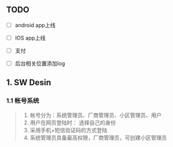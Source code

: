 ## TODO
- [ ] android app上线
- [ ] IOS app上线
- [ ] 支付
- [ ] 后台相关位置添加log




## 1. SW Desin
### 1.1 帐号系统
> 1. 帐号分为：系统管理员、厂商管理员、小区管理员、用户
> 2. 用户在网页登陆时： 选择自己的身份
> 3. 采用手机+短信验证码的方式登陆
> 4. 系统管理员具备最高权限，厂商管理员，可创建小区管理员
   

